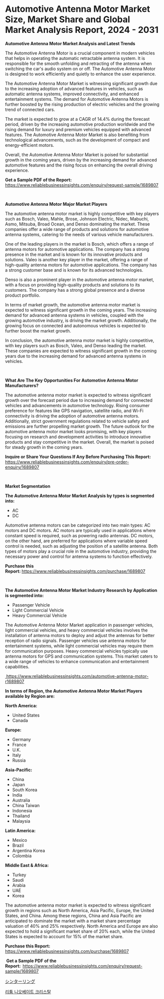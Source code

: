 <p><h1>Automotive Antenna Motor Market Size, Market Share and Global Market Analysis Report, 2024 - 2031</h1></p><p><strong>Automotive Antenna Motor Market Analysis and Latest Trends</strong></p>
<p><p>The Automotive Antenna Motor is a crucial component in modern vehicles that helps in operating the automatic retractable antenna system. It is responsible for the smooth unfolding and retracting of the antenna when switching the car's audio system on or off. The Automotive Antenna Motor is designed to work efficiently and quietly to enhance the user experience.</p><p>The Automotive Antenna Motor Market is witnessing significant growth due to the increasing adoption of advanced features in vehicles, such as automatic antenna systems, improved connectivity, and enhanced entertainment systems. The demand for Automotive Antenna Motors is further boosted by the rising production of electric vehicles and the growing trend of connected cars.</p><p>The market is expected to grow at a CAGR of 14.4% during the forecast period, driven by the increasing automotive production worldwide and the rising demand for luxury and premium vehicles equipped with advanced features. The Automotive Antenna Motor Market is also benefiting from technological advancements, such as the development of compact and energy-efficient motors.</p><p>Overall, the Automotive Antenna Motor Market is poised for substantial growth in the coming years, driven by the increasing demand for advanced automotive features and the rising focus on enhancing the overall driving experience.</p></p>
<p><strong>Get a Sample PDF of the Report:&nbsp;</strong> <a href="https://www.reliablebusinessinsights.com/enquiry/request-sample/1689807">https://www.reliablebusinessinsights.com/enquiry/request-sample/1689807</a></p>
<p>&nbsp;</p>
<p><strong>Automotive Antenna Motor Major Market Players</strong></p>
<p><p>The automotive antenna motor market is highly competitive with key players such as Bosch, Valeo, Mahle, Brose, Johnson Electric, Nidec, Mabuchi, Asmo, Mitsuba, Broad Ocean, and Denso dominating the market. These companies offer a wide range of products and solutions for automotive antenna systems, catering to the needs of various vehicle manufacturers.</p><p>One of the leading players in the market is Bosch, which offers a range of antenna motors for automotive applications. The company has a strong presence in the market and is known for its innovative products and solutions. Valeo is another key player in the market, offering a range of high-quality antenna motors for automotive applications. The company has a strong customer base and is known for its advanced technologies.</p><p>Denso is also a prominent player in the automotive antenna motor market, with a focus on providing high-quality products and solutions to its customers. The company has a strong global presence and a diverse product portfolio.</p><p>In terms of market growth, the automotive antenna motor market is expected to witness significant growth in the coming years. The increasing demand for advanced antenna systems in vehicles, coupled with the growing automotive industry, is driving the market growth. Additionally, the growing focus on connected and autonomous vehicles is expected to further boost the market growth.</p><p>In conclusion, the automotive antenna motor market is highly competitive, with key players such as Bosch, Valeo, and Denso leading the market. These companies are expected to witness significant growth in the coming years due to the increasing demand for advanced antenna systems in vehicles.</p></p>
<p>&nbsp;</p>
<p><strong>What Are The Key Opportunities For Automotive Antenna Motor Manufacturers?</strong></p>
<p><p>The automotive antenna motor market is expected to witness significant growth over the forecast period due to increasing demand for connected vehicles and advancements in automotive technology. Rising consumer preference for features like GPS navigation, satellite radio, and Wi-Fi connectivity is driving the adoption of automotive antenna motors. Additionally, strict government regulations related to vehicle safety and emissions are further propelling market growth. The future outlook for the automotive antenna motor market looks promising, with key players focusing on research and development activities to introduce innovative products and stay competitive in the market. Overall, the market is poised for steady growth in the coming years.</p></p>
<p><strong>Inquire or Share Your Questions If Any Before Purchasing This Report:</strong> <a href="https://www.reliablebusinessinsights.com/enquiry/pre-order-enquiry/1689807">https://www.reliablebusinessinsights.com/enquiry/pre-order-enquiry/1689807</a></p>
<p>&nbsp;</p>
<p><strong>Market Segmentation</strong></p>
<p><strong>The Automotive Antenna Motor Market Analysis by types is segmented into:</strong></p>
<p><ul><li>AC</li><li>DC</li></ul></p>
<p><p>Automotive antenna motors can be categorized into two main types: AC motors and DC motors. AC motors are typically used in applications where constant speed is required, such as powering radio antennas. DC motors, on the other hand, are preferred for applications where variable speed control is needed, such as adjusting the position of a satellite antenna. Both types of motors play a crucial role in the automotive industry, providing the necessary power and control for antenna systems to function effectively.</p></p>
<p><strong>Purchase this Report:&nbsp;</strong><a href="https://www.reliablebusinessinsights.com/purchase/1689807">https://www.reliablebusinessinsights.com/purchase/1689807</a></p>
<p>&nbsp;</p>
<p><strong>The Automotive Antenna Motor Market Industry Research by Application is segmented into:</strong></p>
<p><ul><li>Passenger Vehicle</li><li>Light Commercial Vehicle</li><li>Heavy Commercial Vehicle</li></ul></p>
<p><p>The Automotive Antenna Motor Market application in passenger vehicles, light commercial vehicles, and heavy commercial vehicles involves the installation of antenna motors to deploy and adjust the antennas for better reception of radio signals. Passenger vehicles use antenna motors for entertainment systems, while light commercial vehicles may require them for communication purposes. Heavy commercial vehicles typically use antenna motors for GPS and communication systems. This market caters to a wide range of vehicles to enhance communication and entertainment capabilities.</p></p>
<p><a href="https://www.reliablebusinessinsights.com/automotive-antenna-motor-r1689807">&nbsp;https://www.reliablebusinessinsights.com/automotive-antenna-motor-r1689807</a></p>
<p><strong>In terms of Region, the Automotive Antenna Motor Market Players available by Region are:</strong></p>
<p>
    <p> <strong> North America: </strong>
        <ul>
            <li>United States</li>
            <li>Canada</li>
        </ul>
        </p> 
    <p> <strong> Europe: </strong>
        <ul>
            <li>Germany</li>
            <li>France</li>
            <li>U.K.</li>
            <li>Italy</li>
            <li>Russia</li>
        </ul>
        </p> 
    <p> <strong> Asia-Pacific: </strong>
        <ul>
            <li>China</li>
            <li>Japan</li>
            <li>South Korea</li>
            <li>India</li>
            <li>Australia</li>
            <li>China Taiwan</li>
            <li>Indonesia</li>
            <li>Thailand</li>
            <li>Malaysia</li>
        </ul>
        </p> 
    <p> <strong> Latin America: </strong>
        <ul>
            <li>Mexico</li>
            <li>Brazil</li>
            <li>Argentina Korea</li>
            <li>Colombia</li>
        </ul>
        </p> 
    <p> <strong> Middle East & Africa: </strong>
        <ul>
            <li>Turkey</li>
            <li>Saudi</li>
            <li>Arabia</li>
            <li>UAE</li>
            <li>Korea</li>
        </ul>
    </p>
    </p>
<p><p>The automotive antenna motor market is expected to witness significant growth in regions such as North America, Asia Pacific, Europe, the United States, and China. Among these regions, China and Asia Pacific are anticipated to dominate the market with a market share percentage valuation of 40% and 25% respectively. North America and Europe are also expected to hold a significant market share of 20% each, while the United States is expected to account for 15% of the market share.</p></p>
<p><strong>Purchase this Report: </strong><a href="https://www.reliablebusinessinsights.com/purchase/1689807">https://www.reliablebusinessinsights.com/purchase/1689807</a></p>
<p>&nbsp;<strong>Get a Sample PDF of the Report:&nbsp;&nbsp;</strong><a href="https://www.reliablebusinessinsights.com/enquiry/request-sample/1689807">https://www.reliablebusinessinsights.com/enquiry/request-sample/1689807</a></p>
<p><strong></strong></p>
<p><p><a href="https://github.com/ksxzwxabcuynh011/Market-Research-Report-List-3/blob/main/8494678183431.md">シンターリング</a></p><p><a href="https://github.com/fernandotryO5lson96765/Market-Research-Report-List-2/blob/main/8841619186148.md">리튬 니오베이트 크리스탈</a></p></p>